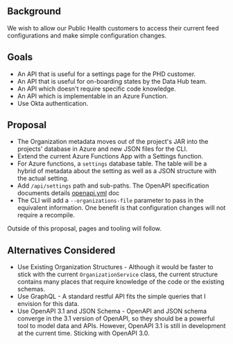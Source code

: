 ## Background

We wish to allow our Public Health customers to access their current feed configurations and make simple configuration changes.

## Goals

- An API that is useful for a settings page for the PHD customer.
- An API that is useful for on-boarding states by the Data Hub team.
- An API which doesn't require specific code knowledge.
- An API which is implementable in an Azure Function.
- Use Okta authentication.

## Proposal

- The Organization metadata moves out of the project's JAR into the projects' database in Azure and new JSON files for the CLI.
- Extend the current Azure Functions App with a Settings function. 
- For Azure functions, a `settings` database table. The table will be a hybrid of metadata about the setting as well
  as a JSON structure with the actual setting. 
- Add `/api/settings` path and sub-paths. The OpenAPI specification documents details [openapi.yml](openapi.yml) doc
- The CLI will add a `--organizations-file` parameter to pass in the equivalent information. One benefit is that configuration changes will not require a recompile.

Outside of this proposal, pages and tooling will follow.

## Alternatives Considered

- Use Existing Organization Structures - Although it would be faster to stick with the current `OrganizationService` class, the current structure contains many places that require knowledge of the code or the existing schemas.
- Use GraphQL - A standard restful API fits the simple queries that I envision for this data.
- Use OpenAPI 3.1 and JSON Schema - OpenAPI and JSON schema converge in the 3.1 version of OpenAPI, so they should be a powerful tool to model data and APIs. However, OpenAPI 3.1 is still in development at the current time. Sticking with OpenAPI 3.0. 

